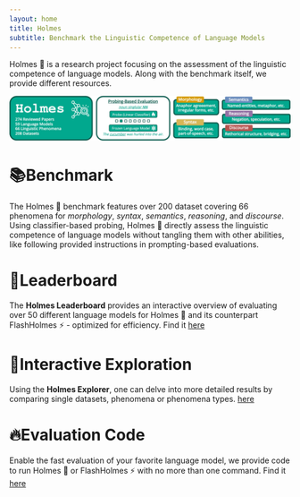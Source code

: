 ```yaml
---
layout: home
title: Holmes
subtitle: Benchmark the Linguistic Competence of Language Models
---
```


Holmes 🔎 is a research project focusing on the assessment of the linguistic competence of language models.
Along with the benchmark itself, we provide different resources.

![Drag Racing](assets/img/benchmark.jpg)

# 📚Benchmark
The Holmes 🔎 benchmark features over 200 dataset covering 66 phenomena for *morphology*, *syntax*, *semantics*, *reasoning*, and *discourse*.
Using classifier-based probing, Holmes 🔎 directly assess the linguistic competence of language models without tangling them with other abilities, like following provided instructions in prompting-based evaluations.


# 🚀Leaderboard
The **Holmes Leaderboard** provides an interactive overview of evaluating over 50 different language models for Holmes 🔎 and its counterpart FlashHolmes ⚡ - optimized for efficiency.
Find it [here](https://holmes-leaderboard.streamlit.app)

# 🔎Interactive Exploration
Using the **Holmes Explorer**, one can delve into more detailed results by comparing single datasets, phenomena or phenomena types.
[here](https://holmes-explorer.streamlit.app)

# 🔥Evaluation Code
Enable the fast evaluation of your favorite language model, we provide code to run Holmes 🔎 or FlashHolmes ⚡ with no more than one command.
Find it  [here](https://github.com/Holmes-Benchmark/holmes-evaluation)